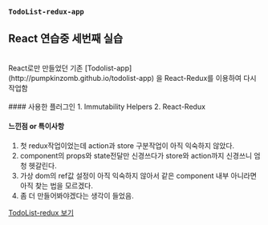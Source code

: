 ### `TodoList-redux-app`

## React 연습중 세번째 실습
<br>
React로만 만들었던 기존 [Todolist-app](http://pumpkinzomb.github.io/todolist-app) 을 React-Redux를 이용하여 다시 작업함
<br>
<br>
#### 사용한 플러그인
1. Immutability Helpers
2. React-Redux

#### 느낀점 or 특이사항<br>
1. 첫 redux작업이었는데 action과 store 구분작업이 아직 익숙하지 않았다.
2. component의 props와 state전달만 신경쓰다가 store와 action까지 신경쓰니 엄청 헷갈린다.
3. 가상 dom의 ref값 설정이 아직 익숙하지 않아서 같은 component 내부 아니라면 아직 찾는 법을 모르겠다.
4. 좀 더 만들어봐야겠다는 생각이 들었음.


[TodoList-redux 보기](http://pumpkinzomb.github.io/TodoList-redux)